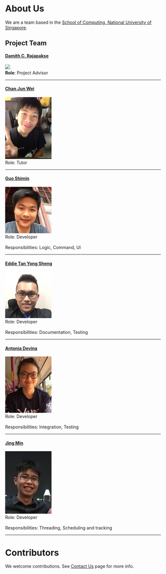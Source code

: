 # About Us

We are a team based in the [School of Computing, National University of Singapore](http://www.comp.nus.edu.sg).

## Project Team

#### [Damith C. Rajapakse](http://www.comp.nus.edu.sg/~damithch) <br>
<img src="images/DamithRajapakse.jpg" width="150"><br>
**Role**: Project Advisor

-----

#### [Chan Jun Wei]()
<img src="images/ChanJunWei.jpg" width="150"><br>
Role: Tutor <br>  

-----

#### [Guo Shimin](https://github.com/shimin2016)
<img src="images/GuoShiMin.jpg" width="150"><br>
Role: Developer <br>  
Responsibilities: Logic, Command, UI

-----

#### [Eddie Tan Yong Sheng](https://github.com/e-tys) 
<img src="images/EddieTan.jpg" width="150"><br>
Role: Developer <br>  
Responsibilities: Documentation, Testing

-----

#### [Antonia Devina](https://github.com/antoniadevina)
<img src="images/AntoniaDevina.jpeg" width="150"><br>
Role: Developer <br>  
Responsibilities: Integration, Testing

-----

#### [Jing Min](https://github.com/teojm37)
<img src="images/JingMin.jpg" width="150"><br>
 Role: Developer <br>  
 Responsibilities: Threading, Scheduling and tracking
 
 -----


# Contributors

We welcome contributions. See [Contact Us](ContactUs.md) page for more info.